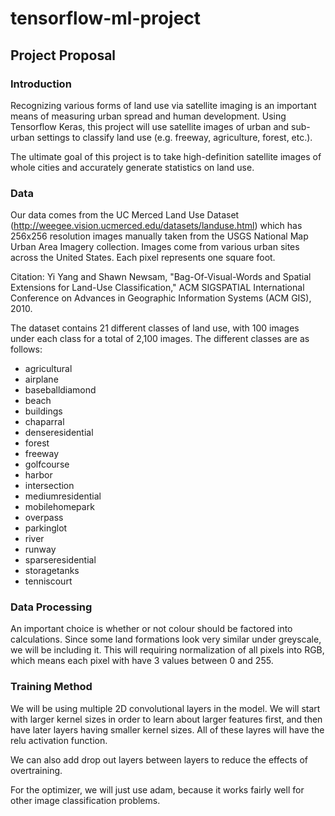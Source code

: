 # tensorflow-ml-project

## Project Proposal

### Introduction

Recognizing various forms of land use via satellite imaging is an important means of measuring urban spread and human development. Using Tensorflow Keras, this project will use satellite images of urban and sub-urban settings to classify land use (e.g. freeway, agriculture, forest, etc.). 

The ultimate goal of this project is to take high-definition satellite images of whole cities and accurately generate statistics on land use.

### Data

Our data comes from the UC Merced Land Use Dataset (http://weegee.vision.ucmerced.edu/datasets/landuse.html) which has 256x256 resolution images manually taken from the USGS National Map Urban Area Imagery collection. Images come from various urban sites across the United States. Each pixel represents one square foot.

Citation: Yi Yang and Shawn Newsam, "Bag-Of-Visual-Words and Spatial Extensions for Land-Use Classification," ACM SIGSPATIAL International Conference on Advances in Geographic Information Systems (ACM GIS), 2010.

The dataset contains 21 different classes of land use, with 100 images under each class for a total of 2,100 images. The different classes are as follows:

* agricultural
* airplane
* baseballdiamond
* beach
* buildings
* chaparral
* denseresidential
* forest
* freeway
* golfcourse
* harbor
* intersection
* mediumresidential
* mobilehomepark
* overpass
* parkinglot
* river
* runway
* sparseresidential
* storagetanks
* tenniscourt

### Data Processing
An important choice is whether or not colour should be factored into calculations. Since some land formations look very similar under greyscale, we will be including it. This will requiring normalization of all pixels into RGB, which means each pixel with have 3 values between 0 and 255.

### Training Method
We will be using multiple 2D convolutional layers in the model. We will start with larger kernel sizes in order to learn about larger features first, and then have later layers having smaller kernel sizes. All of these layres will have the relu activation function.

We can also add drop out layers between layers to reduce the effects of overtraining.

For the optimizer, we will just use adam, because it works fairly well for other image classification problems.
